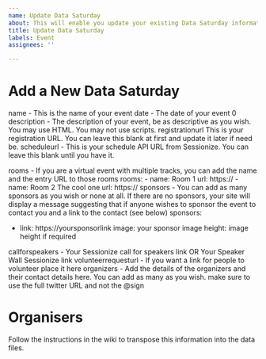 ```yaml
---
name: Update Data Saturday
about: This will enable you update your existing Data Saturday information
title: Update Data Saturday
labels: Event
assignees: ''

---
```


#  Add a New Data Saturday

name - This is the name of your event
date - The date of your event 0
description - The description of your event, be as descriptive as you wish. You may use HTML. You may not use scripts.
registrationurl This is your registration URL. You can leave this blank at first and update it later if need be.
scheduleurl - This is your schedule API URL from Sessionize. You can leave this blank until you have it.

rooms - If you are a virtual event with multiple tracks, you can add the name and the entry URL to those rooms
  rooms:
    - name: Room 1
      url: https://
    - name: Room 2 The cool one
      url: https://
sponsors - You can add as many sponsors as you wish or none at all. If there are no sponsors, your site will display a message suggesting that if anyone wishes to sponsor the event to contact you and a link to the contact (see below)
sponsors:
  - link: https://yoursponsorlink
    image: your sponsor image
    height: image height if required

callforspeakers - Your Sessionize call for speakers link OR Your Speaker Wall Sessionize link
volunteerrequesturl - If you want a link for people to volunteer place it here
organizers - Add the details of the organizers and their contact details here. You can add as many as you wish. make sure to use the full twitter URL and not the @sign


# Organisers

Follow the instructions in the wiki to transpose this information into the data files.
